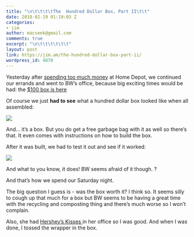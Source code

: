 ```yaml
---
title: "\n\t\t\t\tThe  Hundred Dollar Box, Part II\t\t"
date: 2018-02-19 01:19:03 Z
categories:
- jim
author: macseek@gmail.com
comments: true
excerpt: "\n\t\t\t\t\t\t"
layout: post
link: https://jim.am/the-hundred-dollar-box-part-ii/
wordpress_id: 4870
---
```


Yesterday after [spending too much money](http://jim.am/2018/02/18/a-carpet-for-the-pet/) at Home Depot, we continued our errands and went to BW’s office, because big exciting times would be had: the [$100 box is here](http://jim.am/2018/02/11/the-100-cardboard-box/)




Of course we just **had to see** what a hundred dollar box looked like when all assembled:




![](http://jim.am/wp-content/uploads/2018/02/null-13.jpeg)




And… it’s a box. But you do get a free garbage bag with it as well so there’s that. It even comes with instructions on how to build the box.




After it was built, we had to test it out and see if it worked:




![](http://jim.am/wp-content/uploads/2018/02/null-14.jpeg)




And what to you know, it does! BW seems afraid of it though. ?




And that’s how we spend our Saturday night.




The big question I guess is - was the box worth it? I think so. It seems silly to cough up that much for a box but BW seems to be having a great time with the recycling and composting thing and there’s much worse so I won’t complain.




Also, she had [Hershey’s Kisses ](http://jim.am/2018/02/11/the-100-cardboard-box/)in her office so I was good. And when I was done, I tossed the wrapper in the box.


		
